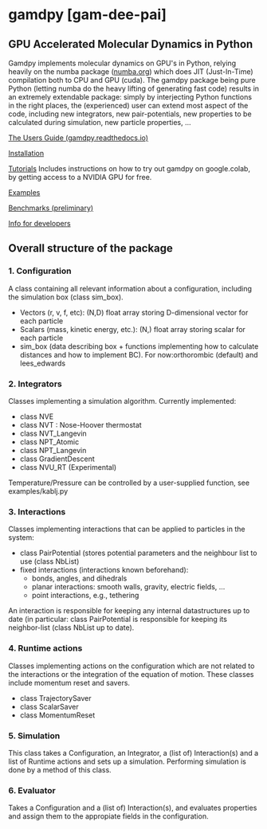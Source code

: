 #  **gamdpy [gam-dee-pai]** 
## GPU Accelerated Molecular Dynamics in Python

Gamdpy implements molecular dynamics on GPU's in Python, relying heavily on the numba package ([numba.org](https://numba.pydata.org/)) which does JIT (Just-In-Time) compilation both to CPU and GPU (cuda). 
The gamdpy package being pure Python (letting numba do the heavy lifting of generating fast code) results in an extremely extendable package: simply by interjecting Python functions in the right places, 
the (experienced) user can extend most aspect of the code, including new integrators, new pair-potentials, new properties to be calculated during simulation, new particle properties, ...  

[The Users Guide (gamdpy.readthedocs.io)](https://gamdpy.readthedocs.io)

[Installation](installation.md)

[Tutorials](tutorials/README.md) Includes instructions on how to try out gamdpy on google.colab, by getting access to a NVIDIA GPU for free.

[Examples](examples/README.md)

[Benchmarks (preliminary)](benchmarks/README.md)

[Info for developers](info_for_developers.md)

## Overall structure of the package 

### 1. Configuration
A class containing all relevant information about a configuration, including the simulation box (class sim_box). 
- Vectors (r, v, f, etc): (N,D) float array storing D-dimensional vector for each particle 
- Scalars (mass, kinetic energy, etc.): (N,) float array storing scalar for each particle 
- sim_box (data describing box + functions implementing how to calculate distances and how to implement BC). For now:orthorombic (default) and lees_edwards 

### 2. Integrators
Classes implementing a simulation algorithm. Currently implemented: 
- class NVE
- class NVT : Nose-Hoover thermostat 
- class NVT_Langevin
- class NPT_Atomic
- class NPT_Langevin
- class GradientDescent
- class NVU_RT (Experimental)

Temperature/Pressure can be controlled by a user-supplied function, see examples/kablj.py

### 3. Interactions
Classes implementing interactions that can be applied to particles in the system:  
- class PairPotential (stores potential parameters and the neighbour list to use (class NbList)
- fixed interactions (interactions known beforehand): 
  - bonds, angles, and dihedrals
  - planar interactions: smooth walls, gravity, electric fields, ...
  - point interactions, e.g., tethering

An interaction is responsible for keeping any internal datastructures up to date (in particular: class PairPotential is responsible for keeping its neighbor-list (class NbList up to date). 

### 4. Runtime actions
Classes implementing actions on the configuration which are not related to the interactions or the integration of the equation of motion.
These classes include momentum reset and savers.
- class TrajectorySaver
- class ScalarSaver
- class MomentumReset

### 5. Simulation
This class takes a Configuration, an Integrator, a (list of) Interaction(s) and a list of Runtime actions and sets up a simulation. 
Performing simulation is done by a method of this class.

### 6. Evaluator
Takes a Configuration and a (list of) Interaction(s), and evaluates properties and assign them to the appropiate fields in the configuration.

